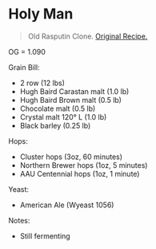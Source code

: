 Holy Man
===

> Old Rasputin Clone. [Original Recipe.](http://byo.com/stories/issue/item/1182-north-coasts-old-rasputin-the-replicator)

OG = 1.090

Grain Bill:

* 2 row (12 lbs)
* Hugh Baird Carastan malt (1.0 lb)
* Hugh Baird Brown malt (0.5 lb)
* Chocolate malt (0.5 lb)
* Crystal malt 120° L (1.0 lb)
* Black barley (0.25 lb)

Hops:

* Cluster hops (3oz, 60 minutes)
* Northern Brewer hops (1oz, 5 minutes)
* AAU Centennial hops (1oz, 1 minute)

Yeast: 

* American Ale (Wyeast 1056)
       
Notes:

* Still fermenting
